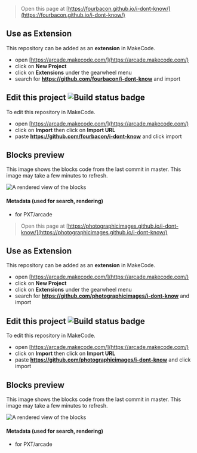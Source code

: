  


> Open this page at [https://fourbacon.github.io/i-dont-know/](https://fourbacon.github.io/i-dont-know/)

## Use as Extension

This repository can be added as an **extension** in MakeCode.

* open [https://arcade.makecode.com/](https://arcade.makecode.com/)
* click on **New Project**
* click on **Extensions** under the gearwheel menu
* search for **https://github.com/fourbacon/i-dont-know** and import

## Edit this project ![Build status badge](https://github.com/fourbacon/i-dont-know/workflows/MakeCode/badge.svg)

To edit this repository in MakeCode.

* open [https://arcade.makecode.com/](https://arcade.makecode.com/)
* click on **Import** then click on **Import URL**
* paste **https://github.com/fourbacon/i-dont-know** and click import

## Blocks preview

This image shows the blocks code from the last commit in master.
This image may take a few minutes to refresh.

![A rendered view of the blocks](https://github.com/fourbacon/i-dont-know/raw/master/.github/makecode/blocks.png)

#### Metadata (used for search, rendering)

* for PXT/arcade
<script src="https://makecode.com/gh-pages-embed.js"></script><script>makeCodeRender("{{ site.makecode.home_url }}", "{{ site.github.owner_name }}/{{ site.github.repository_name }}");</script>



> Open this page at [https://photographicimages.github.io/i-dont-know/](https://photographicimages.github.io/i-dont-know/)

## Use as Extension

This repository can be added as an **extension** in MakeCode.

* open [https://arcade.makecode.com/](https://arcade.makecode.com/)
* click on **New Project**
* click on **Extensions** under the gearwheel menu
* search for **https://github.com/photographicimages/i-dont-know** and import

## Edit this project ![Build status badge](https://github.com/photographicimages/i-dont-know/workflows/MakeCode/badge.svg)

To edit this repository in MakeCode.

* open [https://arcade.makecode.com/](https://arcade.makecode.com/)
* click on **Import** then click on **Import URL**
* paste **https://github.com/photographicimages/i-dont-know** and click import

## Blocks preview

This image shows the blocks code from the last commit in master.
This image may take a few minutes to refresh.

![A rendered view of the blocks](https://github.com/photographicimages/i-dont-know/raw/master/.github/makecode/blocks.png)

#### Metadata (used for search, rendering)

* for PXT/arcade
<script src="https://makecode.com/gh-pages-embed.js"></script><script>makeCodeRender("{{ site.makecode.home_url }}", "{{ site.github.owner_name }}/{{ site.github.repository_name }}");</script>
